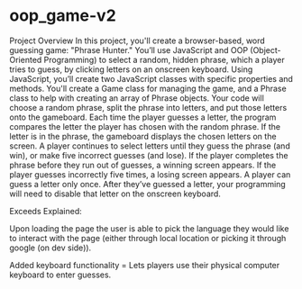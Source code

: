 # oop_game-v2
 Project Overview In this project, you'll create a browser-based, word guessing game: "Phrase Hunter." You’ll use JavaScript and OOP (Object-Oriented Programming) to select a random, hidden phrase, which a player tries to guess, by clicking letters on an onscreen keyboard.  Using JavaScript, you’ll create two JavaScript classes with specific properties and methods. You'll create a Game class for managing the game, and a Phrase class to help with creating an array of Phrase objects.  Your code will choose a random phrase, split the phrase into letters, and put those letters onto the gameboard.  Each time the player guesses a letter, the program compares the letter the player has chosen with the random phrase. If the letter is in the phrase, the gameboard displays the chosen letters on the screen.  A player continues to select letters until they guess the phrase (and win), or make five incorrect guesses (and lose).  If the player completes the phrase before they run out of guesses, a winning screen appears. If the player guesses incorrectly five times, a losing screen appears.  A player can guess a letter only once. After they’ve guessed a letter, your programming will need to disable that letter on the onscreen keyboard.




Exceeds Explained:

Upon loading the page the user is able to pick the language they would like to interact with the page (either through local location or picking it through google (on dev side)).

Added keyboard functionality = Lets players use their physical computer keyboard to enter guesses.

